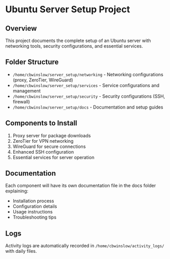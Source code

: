 # Ubuntu Server Setup Project

## Overview
This project documents the complete setup of an Ubuntu server with networking tools, security configurations, and essential services.

## Folder Structure
- `/home/cbwinslow/server_setup/networking` - Networking configurations (proxy, ZeroTier, WireGuard)
- `/home/cbwinslow/server_setup/services` - Service configurations and management
- `/home/cbwinslow/server_setup/security` - Security configurations (SSH, firewall)
- `/home/cbwinslow/server_setup/docs` - Documentation and setup guides

## Components to Install
1. Proxy server for package downloads
2. ZeroTier for VPN networking
3. WireGuard for secure connections
4. Enhanced SSH configuration
5. Essential services for server operation

## Documentation
Each component will have its own documentation file in the docs folder explaining:
- Installation process
- Configuration details
- Usage instructions
- Troubleshooting tips

## Logs
Activity logs are automatically recorded in `/home/cbwinslow/activity_logs/` with daily files.